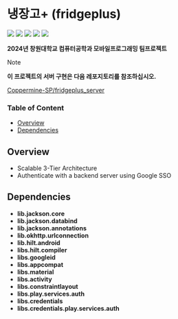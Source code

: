 # 냉장고+ (fridgeplus)
<img src="https://img.shields.io/badge/Android-34A853?style=for-the-badge&logo=android&logoColor=white"> <img src="https://img.shields.io/badge/Java-ED8106?style=for-the-badge&logo=openjdk&logoColor=white"> <img src="https://img.shields.io/badge/ASP.NET-512BD4?style=for-the-badge&logo=blazor&logoColor=white"> <img src="https://img.shields.io/badge/MySQL-4479A1?style=for-the-badge&logo=mysql&logoColor=white"> <img src="https://img.shields.io/badge/Docker-2496ED?style=for-the-badge&logo=Docker&logoColor=white"> 

**2024년 창원대학교 컴퓨터공학과 모바일프로그래밍 팀프로젝트**

> [!NOTE]
> **이 프로젝트의 서버 구현은 다음 레포지토리를 참조하십시오.**
> 
> [Coppermine-SP/fridgeplus_server](https://github.com/Coppermine-SP/fridgeplus_server)

### Table of Content
  - [Overview](#overview)
  - [Dependencies](#dependencies)
    
## Overview
- Scalable 3-Tier Architecture
- Authenticate with a backend server using Google SSO

## Dependencies
- **lib.jackson.core**
- **lib.jackson.databind**
- **lib.jackson.annotations**
- **lib.okhttp.urlconnection**
- **lib.hilt.android**
- **libs.hilt.compiler**
- **libs.googleid**
- **libs.appcompat**
- **libs.material**
- **libs.activity**
- **libs.constraintlayout**
- **libs.play.services.auth**
- **libs.credentials**
- **libs.credentials.play.services.auth**
